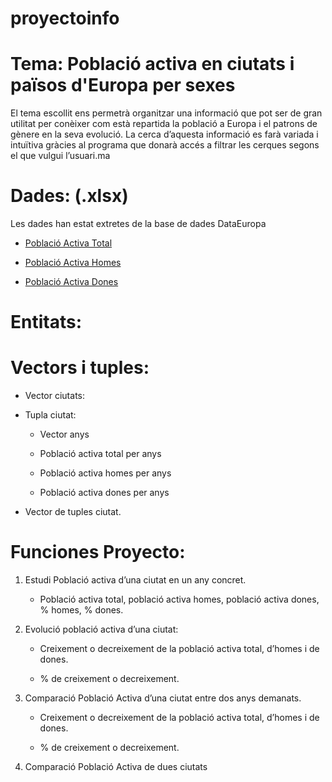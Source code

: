 # proyectoinfo

# Tema: Població activa en ciutats i països d'Europa per sexes
El tema escollit ens permetrà organitzar una informació que pot ser de gran utilitat per conèixer com està repartida la població a Europa i el patrons de gènere en la seva evolució. La cerca d’aquesta informació es farà variada i intuïtiva gràcies al programa que donarà accés a filtrar les cerques segons el que vulgui l’usuari.ma

# Dades: (.xlsx)
Les dades han estat extretes de la base de dades DataEuropa

- [Població Activa Total](https://docs.google.com/spreadsheets/d/1ZB8_-k0fX_-CrioSKYTamxH_YginviXG/edit#gid=1213063332)

- [Població Activa Homes](https://docs.google.com/spreadsheets/d/1BA49W5PgTZ-HYTZ75VWgO2pJtmDEJATZ/edit#gid=1911124909)

- [Població Activa Dones](https://docs.google.com/spreadsheets/d/1jwPTAQJ1xkP8atdHIibBxzgmWL7w45_I/edit#gid=1368044712)

# Entitats:


# Vectors i tuples:

- Vector ciutats:

- Tupla ciutat:

  - Vector anys

  - Població activa total per anys

  - Població activa homes per anys

  - Població activa dones per anys

- Vector de tuples ciutat.

# Funciones Proyecto:
1. Estudi Població activa d’una ciutat en un any concret.

    - Població activa total, població activa homes, població activa dones, % homes, % dones.

2. Evolució població activa d’una ciutat:

    - Creixement o decreixement de la població activa total, d’homes i de dones.

    - % de creixement o decreixement.

3. Comparació Població Activa d’una ciutat entre dos anys demanats.

    - Creixement o decreixement de la població activa total, d’homes i de dones.

    - % de creixement o decreixement.

4. Comparació Població Activa de dues ciutats
